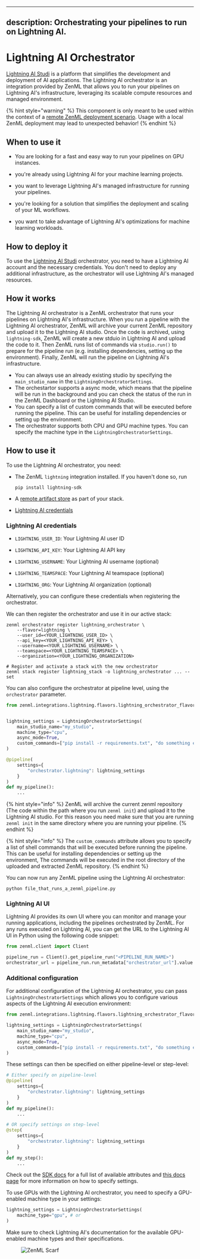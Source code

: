 
---
description: Orchestrating your pipelines to run on Lightning AI.
---


# Lightning AI Orchestrator

[Lightning AI Studi](https://lightning.ai/) is a platform that simplifies the development and deployment of AI applications. The Lightning AI orchestrator is an integration provided by ZenML that allows you to run your pipelines on Lightning AI's infrastructure, leveraging its scalable compute resources and managed environment.


{% hint style="warning" %}
This component is only meant to be used within the context of a [remote ZenML deployment scenario](../../getting-started/deploying-zenml/README.md). Usage with a local ZenML deployment may lead to unexpected behavior!
{% endhint %}


## When to use it

* You are looking for a fast and easy way to run your pipelines on GPU instances.

* you're already using Lightning AI for your machine learning projects.

* you want to leverage Lightning AI's managed infrastructure for running your pipelines.

* you're looking for a solution that simplifies the deployment and scaling of your ML workflows.

* you want to take advantage of Lightning AI's optimizations for machine learning workloads.


## How to deploy it

To use the [Lightning AI Studi](https://lightning.ai/) orchestrator, you need to have a Lightning AI account and the necessary credentials. You don't need to deploy any additional infrastructure, as the orchestrator will use Lightning AI's managed resources.


## How it works

The Lightning AI orchestrator is a ZenML orchestrator that runs your pipelines on Lightning AI's infrastructure. When you run a pipeline with the Lightning AI orchestrator, ZenML will archive your current ZenML repository and upload it to the Lightning AI studio. Once the code is archived, using `lightning-sdk`, ZenML will create a new stduio in Lightning AI and upload the code to it. Then ZenML runs list of commands via `studio.run()` to prepare for the pipeline run (e.g. installing dependencies, setting up the environment). Finally, ZenML will run the pipeline on Lightning AI's infrastructure.

* You can always use an already existing studio by specifying the `main_studio_name` in the `LightningOrchestratorSettings`.
* The orchestartor supports a async mode, which means that the pipeline will be run in the background and you can check the status of the run in the ZenML Dashboard or the Lightning AI Studio.
* You can specify a list of custom commands that will be executed before running the pipeline. This can be useful for installing dependencies or setting up the environment.
* The orchestrator supports both CPU and GPU machine types. You can specify the machine type in the `LightningOrchestratorSettings`.

## How to use it

To use the Lightning AI orchestrator, you need:

*   The ZenML `lightning` integration installed. If you haven't done so, run

    ```shell
    pip install lightning-sdk
    ```

* A [remote artifact store](../artifact-stores/artifact-stores.md) as part of your stack.


* [Lightning AI credentials](#lightning-ai-credentials)


### Lightning AI credentials

* `LIGHTNING_USER_ID`: Your Lightning AI user ID

* `LIGHTNING_API_KEY`: Your Lightning AI API key

* `LIGHTNING_USERNAME`: Your Lightning AI username (optional)

* `LIGHTNING_TEAMSPACE`: Your Lightning AI teamspace (optional)

* `LIGHTNING_ORG`: Your Lightning AI organization (optional)


Alternatively, you can configure these credentials when registering the orchestrator.


We can then register the orchestrator and use it in our active stack:

```shell
zenml orchestrator register lightning_orchestrator \
    --flavor=lightning \
    --user_id=<YOUR_LIGHTNING_USER_ID> \
    --api_key=<YOUR_LIGHTNING_API_KEY> \
    --username=<YOUR_LIGHTNING_USERNAME> \
    --teamspace=<YOUR_LIGHTNING_TEAMSPACE> \
    --organization=<YOUR_LIGHTNING_ORGANIZATION>

# Register and activate a stack with the new orchestrator
zenml stack register lightning_stack -o lightning_orchestrator ... --set
```

You can also configure the orchestrator at pipeline level, using the `orchestrator` parameter.


```python
from zenml.integrations.lightning.flavors.lightning_orchestrator_flavor import LightningOrchestratorSettings


lightning_settings = LightningOrchestratorSettings(
    main_studio_name="my_studio",
    machine_type="cpu",
    async_mode=True,
    custom_commands=["pip install -r requirements.txt", "do something else"]
)

@pipeline(
    settings={
        "orchestrator.lightning": lightning_settings
    }
)
def my_pipeline():
    ...
```


{% hint style="info" %}
ZenML will archive the current zenml repository (The code within the path where you run `zenml init`) and upload it to the Lightning AI studio.
For this reason you need make sure that you are running `zenml init` in the same directory where you are running your pipeline.
{% endhint %}

{% hint style="info" %}
The `custom_commands` attribute allows you to specify a list of shell commands that will be executed before running the pipeline. This can be useful for installing dependencies or setting up the environment, The commands will be executed in the root directory of the uploaded and extracted ZenML repository.
{% endhint %}


You can now run any ZenML pipeline using the Lightning AI orchestrator:

```shell
python file_that_runs_a_zenml_pipeline.py
```


### Lightning AI UI

Lightning AI provides its own UI where you can monitor and manage your running applications, including the pipelines orchestrated by ZenML.
For any runs executed on Lightning AI, you can get the URL to the Lightning AI UI in Python using the following code snippet:

```python
from zenml.client import Client

pipeline_run = Client().get_pipeline_run("<PIPELINE_RUN_NAME>")
orchestrator_url = pipeline_run.run_metadata["orchestrator_url"].value
```


### Additional configuration

For additional configuration of the Lightning AI orchestrator, you can pass `LightningOrchestratorSettings` which allows you to configure various aspects of the Lightning AI execution environment:

```python
from zenml.integrations.lightning.flavors.lightning_orchestrator_flavor import LightningOrchestratorSettings

lightning_settings = LightningOrchestratorSettings(
    main_studio_name="my_studio",
    machine_type="cpu",
    async_mode=True,
    custom_commands=["pip install -r requirements.txt", "do something else"]
)
```




These settings can then be specified on either pipeline-level or step-level:

```python
# Either specify on pipeline-level
@pipeline(
    settings={
        "orchestrator.lightning": lightning_settings
    }
)
def my_pipeline():
    ...

# OR specify settings on step-level
@step(
    settings={
        "orchestrator.lightning": lightning_settings
    }
)
def my_step():
    ...
```

Check out the [SDK docs](https://sdkdocs.zenml.io/latest/integration_code_docs/integrations-lightning/#zenml.integrations.lightning.flavors.lightning_orchestrator_flavor.LightningOrchestratorSettings) for a full list of available attributes and [this docs page](../../how-to/use-configuration-files/runtime-configuration.md) for more information on how to specify settings.


To use GPUs with the Lightning AI orchestrator, you need to specify a GPU-enabled machine type in your settings:

```python
lightning_settings = LightningOrchestratorSettings(
    machine_type="gpu", # or 
)
```


Make sure to check Lightning AI's documentation for the available GPU-enabled machine types and their specifications.


<figure><img src="https://static.scarf.sh/a.png?x-pxid=f0b4f458-0a54-4fcd-aa95-d5ee424815bc" alt="ZenML Scarf"><figcaption></figcaption></figure>